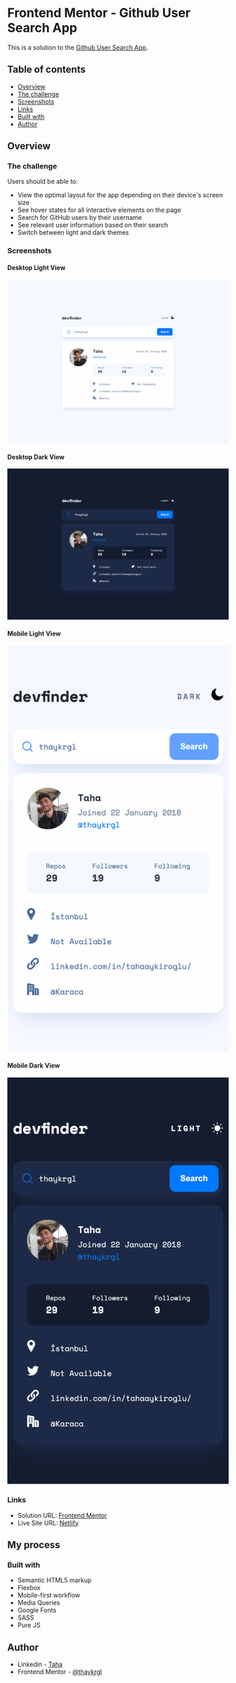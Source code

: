 # Frontend Mentor - Github User Search App

This is a solution to the [Github User Search App](https://www.frontendmentor.io/challenges/github-user-search-app-Q09YOgaH6).

## Table of contents

- [Overview](#overview)
- [The challenge](#the-challenge)
- [Screenshots](#screenshots)
- [Links](#links)
- [Built with](#built-with)
- [Author](#author)

## Overview

### The challenge

Users should be able to:

- View the optimal layout for the app depending on their device's screen size
- See hover states for all interactive elements on the page
- Search for GitHub users by their username
- See relevant user information based on their search
- Switch between light and dark themes


### Screenshots

#### Desktop Light View
<img src="./images/desktop-light.png" alt="">

#### Desktop Dark View
<img src="./images/desktop-dark.png" alt="">

#### Mobile Light View
<img src="./images/mobile-light.png" alt="">

#### Mobile Dark View
<img src="./images/mobile-dark.png" alt="">

### Links

- Solution URL: [Frontend Mentor](https://www.frontendmentor.io/profile/thaykrgl)
- Live Site URL: [Netlify](https://github-user-search-frontend-mentor.netlify.app/)

## My process

### Built with

- Semantic HTML5 markup
- Flexbox
- Mobile-first workflow
- Media Queries
- Google Fonts
- SASS
- Pure JS

## Author

- Linkedin - [Taha](https://www.linkedin.com/in/tahaaykiroglu)
- Frontend Mentor - [@thaykrgl](https://www.frontendmentor.io/profile/thaykrgl)
